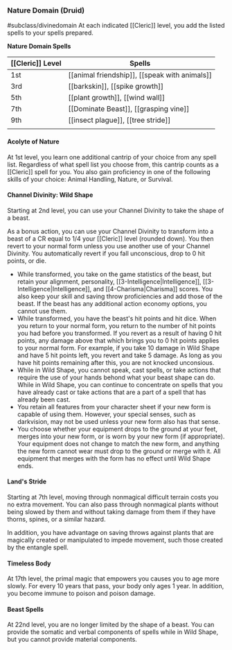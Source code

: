 ### Nature Domain (Druid)
#subclass/divinedomain 
At each indicated [[Cleric]] level, you add the listed spells to your spells prepared.

**Nature Domain Spells**

|[[Cleric]] Level|Spells |
|------------|---------------------------|
|1st| [[animal friendship]], [[speak with animals]]|
|3rd| [[barkskin]], [[spike growth]]|
|5th| [[plant growth]], [[wind wall]]|
|7th| [[Dominate Beast]], [[grasping vine]]|
|9th| [[insect plague]], [[tree stride]]|
|   |                           |

#### Acolyte of Nature

At 1st level, you learn one additional cantrip of your choice from any spell list. Regardless of what spell list you choose from, this cantrip counts as a [[Cleric]] spell for you. You also gain proficiency in one of the following skills of your choice: Animal Handling, Nature, or Survival.

#### Channel Divinity: Wild Shape

Starting at 2nd level, you can use your Channel Divinity to take the shape of a beast.

As a bonus action, you can use your Channel Divinity to transform into a beast of a CR equal to 1/4 your [[Cleric]] level (rounded down). You then revert to your normal form unless you use another use of your Channel Divinity. You automatically revert if you fall unconscious, drop to 0 hit points, or die.

- While transformed, you take on the game statistics of the beast, but retain your alignment, personality, [[3-Intelligence|Intelligence]], [[3-Intelligence|Intelligence]], and [[4-Charisma|Charisma]] scores. You also keep your skill and saving throw proficiencies and add those of the beast. If the beast has any additional action economy options, you cannot use them. 
- While transformed, you have the beast's hit points and hit dice. When you return to your normal form, you return to the number of hit points you had before you transformed. If you revert as a result of having 0 hit points, any damage above that which brings you to 0 hit points applies to your normal form. For example, if you take 10 damage in Wild Shape and have 5 hit points left, you revert and take 5 damage. As long as you have hit points remaining after this, you are not knocked unconsious.
- While in Wild Shape, you cannot speak, cast spells, or take actions that require the use of your hands behond what your beast shape can do. While in Wild Shape, you can continue to concentrate on spells that you have already cast or take actions that are a part of a spell that has already been cast. 
- You retain all features from your character sheet if your new form is capable of using them. However, your special senses, such as darkvision, may not be used unless your new form also has that sense. 
- You choose whether your equipment drops to the ground at your feet, merges into your new form, or is worn by your new form (if appropriate). Your equipment does not change to match the new form, and anything the new form cannot wear must drop to the ground or merge with it. All equipment that merges with the form has no effect until Wild Shape ends.

#### Land's Stride
Starting at 7th level, moving through nonmagical difficult terrain costs you no extra movement. You can also pass through nonmagical plants without being slowed by them and without taking damage from them if they have thorns, spines, or a similar hazard.

In addition, you have advantage on saving throws against plants that are magically created or manipulated to impede movement, such those created by the entangle spell.

#### Timeless Body
At 17th level, the primal magic that empowers you causes you to age more slowly. For every 10 years that pass, your body only ages 1 year. In addition, you become immune to poison and poison damage.

#### Beast Spells
At 22nd level, you are no longer limited by the shape of a beast. You can provide the somatic and verbal components of spells while in Wild Shape, but you cannot provide material components.
